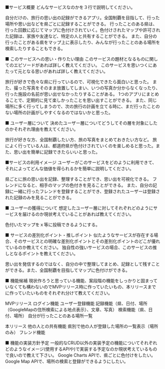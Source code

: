 ■サービス概要 どんなサービスなのかを３行で説明してください。

自分だけの、旅行の思い出の記録ができるアプリ。全国制覇を目指して、行った場所や思い出などを県ごとに記録することができる。 行ったことのある県は、行った回数に応じてマップに色付けされていく。色付けされたマップや許可された記録は、家族や友達など、特定の人と共有することができる。 また、自分の行ったことがある県をマップ上に表示したり、みんなが行ったことのある場所を検索したりすることもできる。

■ このサービスへの思い・作りたい理由 このサービスの題材となるものに関してのエピソードがあれば詳しく教えてください。 このサービスを思いつくにあたって元となる思いがあれば詳しく教えてください。

旅行が好きで色々な県に行っているので、可視化できたら面白いと思った。 また、撮った写真をそのまま放置してしまい、いつの写真か分からなくなったり、行った施設の名前が思い出せなかったりすることがある。 1つのアプリにまとめることで、定期的に見て楽しかったことを思い出すことができる。 また、同じ場所に多く行ってしまうので、次の旅行の計画を立てる時に、まだ行ったことのない場所の計画がしやすくなるのではないかと思った。

■ ユーザー層について 決めたユーザー層についてどうしてその層を対象にしたのかそれぞれ理由を教えてください。

旅行が好きな方、全国制覇したい方、旅の写真をまとめておきたい方など。 旅によく行っている人は、都道府県が色付けされていくのを楽しめると思った。また、思い出を簡単に記録できたらいいと思った。

■サービスの利用イメージ ユーザーがこのサービスをどのように利用できて、それによってどんな価値を得られるかを簡単に説明してください。

県ごとに旅の思い出を記録、整理することができ、思い出を可視化できる。 フレンドになると、相手のマップの色付きを見ることができる。 また、自分の記録に一緒に行ったフレンドを登録することができ、登録されたユーザーは登録された記録のみを見ることができる。

■ ユーザーの獲得について 想定したユーザー層に対してそれぞれどのようにサービスを届けるのか現状考えていることがあれば教えてください。

色付いたマップをｘ等に投稿できるようにする。

■ サービスの差別化ポイント・推しポイント 似たようなサービスが存在する場合、そのサービスとの明確な差別化ポイントとその差別化ポイントのどこが優れているのか教えてください。 独自性の強いサービスの場合、このサービスの推しとなるポイントを教えてください。

思い出を発信するのではなく、自分の中で整理してまとめ、記録として残すことができる。また、全国制覇を目指してマップに色付けができる。

■ 機能候補 現状作ろうと思っている機能、案段階の機能をしっかりと固まっていなくても構わないのでMVPリリース時に作っていたいもの、本リリースまでに作っていたいものをそれぞれ分けて教えてください。

MVPリリース ログイン機能 ユーザー登録機能 記録機能（県、日付、場所（GoogleMapの住所検索による地点表示）、文章、写真） 検索機能（県、日付、場所） 自分が行ったことのある場所一覧

本リリース 他の人との共有機能 県別で他の人が登録した場所の一覧表示（場所のみ） フレンド機能

■ 機能の実装方針予定 一般的なCRUD以外の実装予定の機能についてそれぞれどのようなイメージ(使用するAPIや)で実装する予定なのか現状考えているもので良いので教えて下さい。 Google Charts APIで、県ごとに色付けをしたい。 Google Map APIで、場所の検索と登録ができるようにしたい。